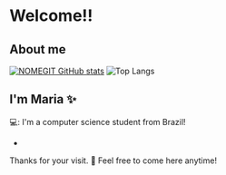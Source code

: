 

# Welcome!!

## About me

[![NOMEGIT GitHub stats](https://github-readme-stats.vercel.app/api?username=dudyac)](https://github.com/NOMEGIT/github-readme-stats)
![Top Langs](https://github-readme-stats.vercel.app/api/top-langs/?username=dudyac&langs_count=8)

 
## I'm Maria ✨ 

💻: I'm a computer science student from Brazil!


-

Thanks for your visit. 👋 Feel free to come here anytime!
